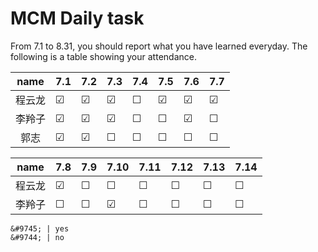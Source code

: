 # MCM Daily task
From 7.1 to 8.31, you should report what you have learned everyday.
The following is a table showing your attendance.

|name   |  7.1  |  7.2  |  7.3  |  7.4  |  7.5  |  7.6  |  7.7  |
|:-----:|  :--  | :---  | :---  | :---  | :---  | :---  | :---  |
|程云龙 |&#9745;|&#9745;|&#9745;|&#9744;|&#9745;|&#9745;|&#9745;|
|李羚子 |&#9745;|&#9745;|&#9745;|&#9744;|&#9744;|&#9745;|&#9744;|
|郭志   |&#9745;|&#9745;|&#9744;|&#9744;|&#9744;|&#9744;|&#9744;|

|name   |  7.8  |  7.9  |  7.10  |  7.11  |  7.12  |  7.13  |  7.14  |
|:-----:|  :--  | :---  | :---  | :---  | :---  | :---  | :---  |
|程云龙 |&#9745;|&#9744;|&#9744;|&#9744;|&#9744;|&#9744;|&#9744;|
|李羚子 |&#9744;|&#9744;|&#9745;|&#9744;|&#9744;|&#9744;|&#9744;|

```
&#9745; | yes
&#9744; | no
```
